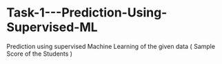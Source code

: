 # Task-1---Prediction-Using-Supervised-ML
Prediction using supervised Machine Learning of the given data ( Sample Score of the Students )
